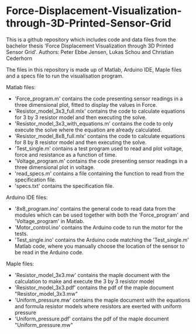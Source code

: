 # Force-Displacement-Visualization-through-3D-Printed-Sensor-Grid
This is a github repository which includes code and data files from the bachelor thesis 'Force Displacement Visualization through 3D Printed Sensor Grid'.
Authors: Peter Ebbe Jensen, Lukas Schou and Christian Cederhorn

The files in this repository is made up of Matlab, Arduino IDE, Maple files and a specs file to run the visualisation program.

Matlab files:
- 'Force_program.m' contains the code presenting sensor readings in a three dimensional plot, fitted to display the values in Force.
- 'Resistor_model_3x3_full.mlx' contains the code to calculate equations for 3 by 3 resistor model and then executing the solve.
- 'Resistor_model_3x3_with_equations.m' contains the code to only execute the solve where the equation are already calculated.
- 'Resistor_model_8x8_full.mlx' contains the code to calculate equations for 8 by 8 resistor model and then executing the solve.
- 'Test_single.m' contains a test program used to read and plot voltage, force and resistance as a function of time.
- 'Voltage_program.m' contains the code presenting sensor readings in a three dimensional plot in voltage.
- 'read_specs.m' contains a file containing the function to read from the specification file.
- 'specs.txt' contains the specification file.

Arduino IDE files:
- '8x8_program.ino' contains the general code to read data from the modules which can be used together with both the 'Force_program' and 'Voltage_program' in Matlab.
- 'Motor_control.ino' contains the Arduino code to run the motor for the tests.
- 'Test_single.ino' contains the Arduino code matching the 'Test_single.m' Matlab code, where you manually choose the location of the sensor to be read in the Arduino code.

Maple files:
- 'Resistor_model_3x3.mw' contains the maple document with the calculation to make and execute the 3 by 3 resistor model
- 'Resistor_model_3x3.pdf' contains the pdf of the maple document "Resistor_model_3x3.mw"
- 'Uniform_pressure.mw' contains the maple document with the equations and formula resistor models where resistors are exerted with uniform pressure 
- 'Uniform_pressure.pdf' contains the pdf of the maple document "Uniform_pressure.mw"
